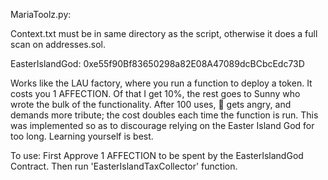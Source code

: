 MariaToolz.py: 

Context.txt must be in same directory as the script, otherwise it does a full scan on addresses.sol.



EasterIslandGod: 0xe55f90Bf83650298a82E08A47089dcBCbcEdc73D

Works like the LAU factory, where you run a function to deploy a token. It costs you 1 AFFECTION. Of that I get 10%, the rest goes to Sunny who wrote the bulk of the functionality. After 100 uses, 🗿 gets angry, and demands more tribute; the cost doubles each time the function is run. This was implemented so as to discourage relying on the Easter Island God for too long. Learning yourself is best.

To use: First Approve 1 AFFECTION to be spent by the EasterIslandGod Contract. Then run 'EasterIslandTaxCollector' function.
